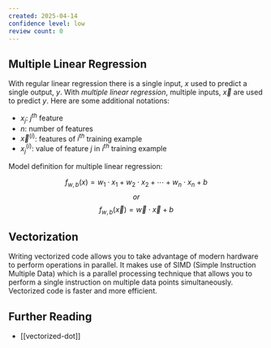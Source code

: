 ```yaml
---
created: 2025-04-14
confidence level: low
review count: 0
---
```

## Multiple Linear Regression
With regular linear regression there is a single input, $x$ used to predict a single output, $y$. With _multiple linear regression_, multiple inputs, $\vec x$ are used to predict $y$. Here are some additional notations:
+ $x_j$: $j^{th}$ feature
+ $n$: number of features
+ $\vec x^{(i)}$: features of $i^{th}$ training example
+ $x_j^{(i)}$: value of feature $j$ in $i^{th}$ training example

Model definition for multiple linear regression:

$$f_{w,b}(x) = w_1 \cdot x_1 + w_2 \cdot x_2 + \cdots + w_n \cdot x_n + b$$
$$or$$
$$f_{w,b}(\vec x)=\vec w \cdot \vec x + b$$
## Vectorization
Writing vectorized code allows you to take advantage of modern hardware to perform operations in parallel. It makes use of SIMD (Simple Instruction Multiple Data) which is a parallel processing technique that allows you to perform a single instruction on multiple data points simultaneously. Vectorized code is faster and more efficient.

## Further Reading
+ [[vectorized-dot]]